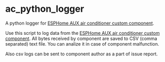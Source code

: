 # ac_python_logger #
A python logger for [ESPHome AUX air conditioner custom component](https://github.com/GrKoR/esphome_aux_ac_component).

Use this script to log data from the [ESPHome AUX air conditioner custom component](https://github.com/GrKoR/esphome_aux_ac_component).
All bytes received by component are saved to CSV (comma separated) text file. You can analize it in case of component malfunction.

Also csv logs can be sent to component author as a part of issue report.
